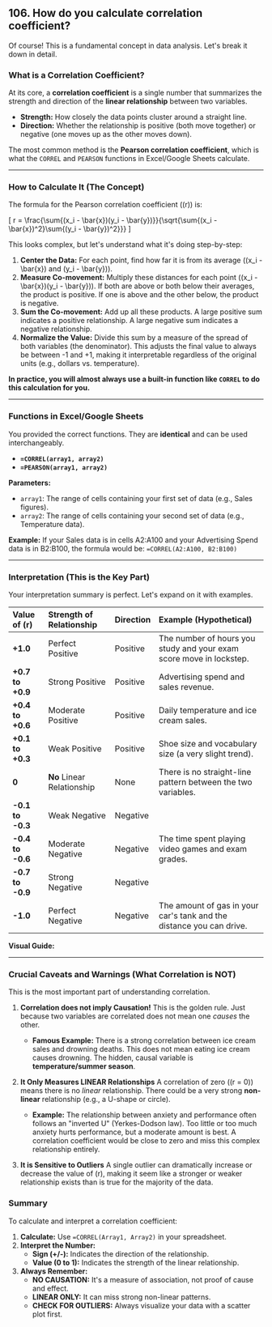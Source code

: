 ## 106. **How do you calculate correlation coefficient?**

Of course! This is a fundamental concept in data analysis. Let's break it down in detail.

### What is a Correlation Coefficient?

At its core, a **correlation coefficient** is a single number that summarizes the strength and direction of the **linear relationship** between two variables.

*   **Strength:** How closely the data points cluster around a straight line.
*   **Direction:** Whether the relationship is positive (both move together) or negative (one moves up as the other moves down).

The most common method is the **Pearson correlation coefficient**, which is what the `CORREL` and `PEARSON` functions in Excel/Google Sheets calculate.

---

### How to Calculate It (The Concept)

The formula for the Pearson correlation coefficient (\(r\)) is:

\[
r = \frac{\sum{(x_i - \bar{x})(y_i - \bar{y})}}{\sqrt{\sum{(x_i - \bar{x})^2}\sum{(y_i - \bar{y})^2}}}
\]

This looks complex, but let's understand what it's doing step-by-step:

1.  **Center the Data:** For each point, find how far it is from its average (\(x_i - \bar{x}\) and \(y_i - \bar{y}\)).
2.  **Measure Co-movement:** Multiply these distances for each point \((x_i - \bar{x})(y_i - \bar{y})\). If both are above or both below their averages, the product is positive. If one is above and the other below, the product is negative.
3.  **Sum the Co-movement:** Add up all these products. A large positive sum indicates a positive relationship. A large negative sum indicates a negative relationship.
4.  **Normalize the Value:** Divide this sum by a measure of the spread of both variables (the denominator). This adjusts the final value to always be between -1 and +1, making it interpretable regardless of the original units (e.g., dollars vs. temperature).

**In practice, you will almost always use a built-in function like `CORREL` to do this calculation for you.**

---

### Functions in Excel/Google Sheets

You provided the correct functions. They are **identical** and can be used interchangeably.

*   **`=CORREL(array1, array2)`**
*   **`=PEARSON(array1, array2)`**

**Parameters:**
*   `array1`: The range of cells containing your first set of data (e.g., Sales figures).
*   `array2`: The range of cells containing your second set of data (e.g., Temperature data).

**Example:**
If your Sales data is in cells A2:A100 and your Advertising Spend data is in B2:B100, the formula would be:
`=CORREL(A2:A100, B2:B100)`

---

### Interpretation (This is the Key Part)

Your interpretation summary is perfect. Let's expand on it with examples.

| Value of \(r\) | Strength of Relationship | Direction | Example (Hypothetical) |
| :--- | :--- | :--- | :--- |
| **+1.0** | Perfect Positive | Positive | The number of hours you study and your exam score move in lockstep. |
| **+0.7 to +0.9** | Strong Positive | Positive | Advertising spend and sales revenue. |
| **+0.4 to +0.6** | Moderate Positive | Positive | Daily temperature and ice cream sales. |
| **+0.1 to +0.3** | Weak Positive | Positive | Shoe size and vocabulary size (a very slight trend). |
| **0** | **No** Linear Relationship | None | There is no straight-line pattern between the two variables. |
| **-0.1 to -0.3** | Weak Negative | Negative | |
| **-0.4 to -0.6** | Moderate Negative | Negative | The time spent playing video games and exam grades. |
| **-0.7 to -0.9** | Strong Negative | Negative | |
| **-1.0** | Perfect Negative | Negative | The amount of gas in your car's tank and the distance you can drive. |

**Visual Guide:**



---

### Crucial Caveats and Warnings (What Correlation is NOT)

This is the most important part of understanding correlation.

1.  **Correlation does not imply Causation!**
    This is the golden rule. Just because two variables are correlated does not mean one *causes* the other.
    *   **Famous Example:** There is a strong correlation between ice cream sales and drowning deaths. This does not mean eating ice cream causes drowning. The hidden, causal variable is **temperature/summer season**.

2.  **It Only Measures LINEAR Relationships**
    A correlation of zero (\(r = 0\)) means there is no *linear* relationship. There could be a very strong **non-linear** relationship (e.g., a U-shape or circle).
    *   **Example:** The relationship between anxiety and performance often follows an "inverted U" (Yerkes-Dodson law). Too little or too much anxiety hurts performance, but a moderate amount is best. A correlation coefficient would be close to zero and miss this complex relationship entirely.

3.  **It is Sensitive to Outliers**
    A single outlier can dramatically increase or decrease the value of \(r\), making it seem like a stronger or weaker relationship exists than is true for the majority of the data.

### Summary

To calculate and interpret a correlation coefficient:

1.  **Calculate:** Use `=CORREL(Array1, Array2)` in your spreadsheet.
2.  **Interpret the Number:**
    *   **Sign (+/-):** Indicates the direction of the relationship.
    *   **Value (0 to 1):** Indicates the strength of the linear relationship.
3.  **Always Remember:**
    *   **NO CAUSATION:** It's a measure of association, not proof of cause and effect.
    *   **LINEAR ONLY:** It can miss strong non-linear patterns.
    *   **CHECK FOR OUTLIERS:** Always visualize your data with a scatter plot first.

